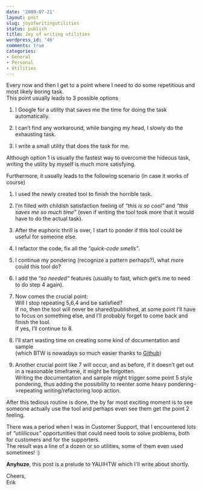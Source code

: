 ```yaml
---
date: '2009-07-21'
layout: post
slug: joyofwritingutilities
status: publish
title: Joy of writing utilities
wordpress_id: '46'
comments: true
categories:
- General
- Personal
- Utilities
---
```


Every now and then I get to a point where I need to do some repetitious and most likely boring task.      
This point usually leads to 3 possible options

 

  
  1. I Google for a utility that saves me the time for doing the task automatically. 
   
  2. I can’t find any workaround, while banging my head, I slowly do the exhausting task. 
   
  3. I write a small utility that does the task for me. 
 

Although option 1 is usually the fastest way to overcome the hideous task, writing the utility by myself is much more satisfying.

 

Furthermore, it usually leads to the following scenario (in case it works of course)

 

  
  1. I used the newly created tool to finish the horrible task. 
   
  2. I’m filled with childish satisfaction feeling of _“this is so cool”_ and _“this saves me so much time”_ (even if writing the tool took more that it would have to do the actual task). 
   
  3. After the euphoric thrill is over, I start to ponder if this tool could be useful for someone else. 
   
  4. I refactor the code, fix all the _“quick-code smells”_. 
   
  5. I continue my pondering (recognize a pattern perhaps?), what more could this tool do? 
   
  6. I add the “_so needed”_ features (usually to fast, which get’s me to need to do step 4 again). 
   
  7. Now comes the crucial point:        
Will I stop repeating 5,6,4 and be satisfied?         
If no, then the tool will never be shared/published, at some point I’ll have to focus on something else, and I’ll probably forget to come back and finish the tool.         
If yes, I’ll continue to 8. 
   
  8. I’ll start wasting time on creating some kind of documentation and sample        
(which BTW is nowadays so much easier thanks to [Github](http://github.com)) 
   
  9. Another crucial point like 7 will occur, and as before, if it doesn’t get out in a reasonable timeframe, it might be forgotten.        
Writing the documentation and sample might trigger some point 5 style pondering, thus adding the possibility to reenter some heavy pondering->repeating writing/refactoring loop action. 
 

After this tedious routine is done, the by far most exciting moment is to see someone actually use the tool and perhaps even see them get the point 2 feeling.

 

There was a period when I was in Customer Support, that I encountered lots of _“utililicous”_ opportunities that could need tools to solve problems, both for customers and for the supporters.       
The result was a line of a dozen or so utilities, some of them even used sometimes! :)

 

**Anyhuze**, this post is a prelude to YAUIHTW which I'll write about shortly.

 

Cheers,      
Erik
